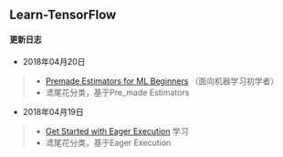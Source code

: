 ## Learn-TensorFlow

#### 更新日志
- 2018年04月20日
> - [Premade Estimators for ML Beginners](https://www.tensorflow.org/get_started/get_started_for_beginners) （面向机器学习初学者）
> - 鸢尾花分类，基于Pre_made Estimators

- 2018年04月19日
> - [Get Started with Eager Execution](https://www.tensorflow.org/get_started/eager) 学习
> - 鸢尾花分类，基于Eager Execution
